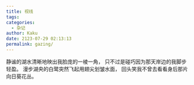 ```yaml
---
title: 视线
tags:
categories:
  - 杂记
author: Kaku
date: 2123-07-29 02:13:13
permalink: gazing/
---
```


静谧的湖水清晰地映出我脸庞的一棱一角，
只不过是碰巧因为那天岸边的我脚步轻盈。
漫步湖央的白鹭突然飞起用翅尖划皱水面，
回头笑我不曾去看看身后那片向日葵花丛。